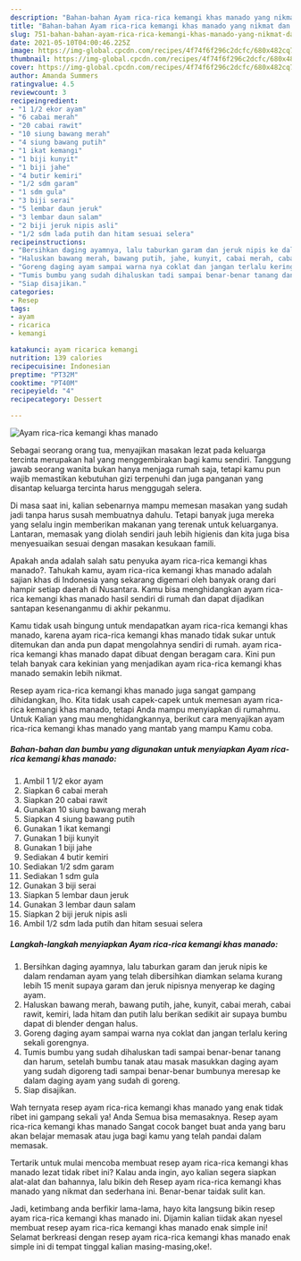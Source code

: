 ```yaml
---
description: "Bahan-bahan Ayam rica-rica kemangi khas manado yang nikmat dan Mudah Dibuat"
title: "Bahan-bahan Ayam rica-rica kemangi khas manado yang nikmat dan Mudah Dibuat"
slug: 751-bahan-bahan-ayam-rica-rica-kemangi-khas-manado-yang-nikmat-dan-mudah-dibuat
date: 2021-05-10T04:00:46.225Z
image: https://img-global.cpcdn.com/recipes/4f74f6f296c2dcfc/680x482cq70/ayam-rica-rica-kemangi-khas-manado-foto-resep-utama.jpg
thumbnail: https://img-global.cpcdn.com/recipes/4f74f6f296c2dcfc/680x482cq70/ayam-rica-rica-kemangi-khas-manado-foto-resep-utama.jpg
cover: https://img-global.cpcdn.com/recipes/4f74f6f296c2dcfc/680x482cq70/ayam-rica-rica-kemangi-khas-manado-foto-resep-utama.jpg
author: Amanda Summers
ratingvalue: 4.5
reviewcount: 3
recipeingredient:
- "1 1/2 ekor ayam"
- "6 cabai merah"
- "20 cabai rawit"
- "10 siung bawang merah"
- "4 siung bawang putih"
- "1 ikat kemangi"
- "1 biji kunyit"
- "1 biji jahe"
- "4 butir kemiri"
- "1/2 sdm garam"
- "1 sdm gula"
- "3 biji serai"
- "5 lembar daun jeruk"
- "3 lembar daun salam"
- "2 biji jeruk nipis asli"
- "1/2 sdm lada putih dan hitam sesuai selera"
recipeinstructions:
- "Bersihkan daging ayamnya, lalu taburkan garam dan jeruk nipis ke dalam rendaman ayam yang telah dibersihkan diamkan selama kurang lebih 15 menit supaya garam dan jeruk nipisnya menyerap ke daging ayam."
- "Haluskan bawang merah, bawang putih, jahe, kunyit, cabai merah, cabai rawit, kemiri, lada hitam dan putih lalu berikan sedikit air supaya bumbu dapat di blender dengan halus."
- "Goreng daging ayam sampai warna nya coklat dan jangan terlalu kering sekali gorengnya."
- "Tumis bumbu yang sudah dihaluskan tadi sampai benar-benar tanang dan harum, setelah bumbu tanak atau masak masukkan daging ayam yang sudah digoreng tadi sampai benar-benar bumbunya meresap ke dalam daging ayam yang sudah di goreng."
- "Siap disajikan."
categories:
- Resep
tags:
- ayam
- ricarica
- kemangi

katakunci: ayam ricarica kemangi 
nutrition: 139 calories
recipecuisine: Indonesian
preptime: "PT32M"
cooktime: "PT40M"
recipeyield: "4"
recipecategory: Dessert

---
```



![Ayam rica-rica kemangi khas manado](https://img-global.cpcdn.com/recipes/4f74f6f296c2dcfc/680x482cq70/ayam-rica-rica-kemangi-khas-manado-foto-resep-utama.jpg)

Sebagai seorang orang tua, menyajikan masakan lezat pada keluarga tercinta merupakan hal yang menggembirakan bagi kamu sendiri. Tanggung jawab seorang  wanita bukan hanya menjaga rumah saja, tetapi kamu pun wajib memastikan kebutuhan gizi terpenuhi dan juga panganan yang disantap keluarga tercinta harus menggugah selera.

Di masa  saat ini, kalian sebenarnya mampu memesan masakan yang sudah jadi tanpa harus susah membuatnya dahulu. Tetapi banyak juga mereka yang selalu ingin memberikan makanan yang terenak untuk keluarganya. Lantaran, memasak yang diolah sendiri jauh lebih higienis dan kita juga bisa menyesuaikan sesuai dengan masakan kesukaan famili. 



Apakah anda adalah salah satu penyuka ayam rica-rica kemangi khas manado?. Tahukah kamu, ayam rica-rica kemangi khas manado adalah sajian khas di Indonesia yang sekarang digemari oleh banyak orang dari hampir setiap daerah di Nusantara. Kamu bisa menghidangkan ayam rica-rica kemangi khas manado hasil sendiri di rumah dan dapat dijadikan santapan kesenanganmu di akhir pekanmu.

Kamu tidak usah bingung untuk mendapatkan ayam rica-rica kemangi khas manado, karena ayam rica-rica kemangi khas manado tidak sukar untuk ditemukan dan anda pun dapat mengolahnya sendiri di rumah. ayam rica-rica kemangi khas manado dapat dibuat dengan beragam cara. Kini pun telah banyak cara kekinian yang menjadikan ayam rica-rica kemangi khas manado semakin lebih nikmat.

Resep ayam rica-rica kemangi khas manado juga sangat gampang dihidangkan, lho. Kita tidak usah capek-capek untuk memesan ayam rica-rica kemangi khas manado, tetapi Anda mampu menyiapkan di rumahmu. Untuk Kalian yang mau menghidangkannya, berikut cara menyajikan ayam rica-rica kemangi khas manado yang mantab yang mampu Kamu coba.

<!--inarticleads1-->

##### Bahan-bahan dan bumbu yang digunakan untuk menyiapkan Ayam rica-rica kemangi khas manado:

1. Ambil 1 1/2 ekor ayam
1. Siapkan 6 cabai merah
1. Siapkan 20 cabai rawit
1. Gunakan 10 siung bawang merah
1. Siapkan 4 siung bawang putih
1. Gunakan 1 ikat kemangi
1. Gunakan 1 biji kunyit
1. Gunakan 1 biji jahe
1. Sediakan 4 butir kemiri
1. Sediakan 1/2 sdm garam
1. Sediakan 1 sdm gula
1. Gunakan 3 biji serai
1. Siapkan 5 lembar daun jeruk
1. Gunakan 3 lembar daun salam
1. Siapkan 2 biji jeruk nipis asli
1. Ambil 1/2 sdm lada putih dan hitam sesuai selera




<!--inarticleads2-->

##### Langkah-langkah menyiapkan Ayam rica-rica kemangi khas manado:

1. Bersihkan daging ayamnya, lalu taburkan garam dan jeruk nipis ke dalam rendaman ayam yang telah dibersihkan diamkan selama kurang lebih 15 menit supaya garam dan jeruk nipisnya menyerap ke daging ayam.
1. Haluskan bawang merah, bawang putih, jahe, kunyit, cabai merah, cabai rawit, kemiri, lada hitam dan putih lalu berikan sedikit air supaya bumbu dapat di blender dengan halus.
1. Goreng daging ayam sampai warna nya coklat dan jangan terlalu kering sekali gorengnya.
1. Tumis bumbu yang sudah dihaluskan tadi sampai benar-benar tanang dan harum, setelah bumbu tanak atau masak masukkan daging ayam yang sudah digoreng tadi sampai benar-benar bumbunya meresap ke dalam daging ayam yang sudah di goreng.
1. Siap disajikan.




Wah ternyata resep ayam rica-rica kemangi khas manado yang enak tidak ribet ini gampang sekali ya! Anda Semua bisa memasaknya. Resep ayam rica-rica kemangi khas manado Sangat cocok banget buat anda yang baru akan belajar memasak atau juga bagi kamu yang telah pandai dalam memasak.

Tertarik untuk mulai mencoba membuat resep ayam rica-rica kemangi khas manado lezat tidak ribet ini? Kalau anda ingin, ayo kalian segera siapkan alat-alat dan bahannya, lalu bikin deh Resep ayam rica-rica kemangi khas manado yang nikmat dan sederhana ini. Benar-benar taidak sulit kan. 

Jadi, ketimbang anda berfikir lama-lama, hayo kita langsung bikin resep ayam rica-rica kemangi khas manado ini. Dijamin kalian tiidak akan nyesel membuat resep ayam rica-rica kemangi khas manado enak simple ini! Selamat berkreasi dengan resep ayam rica-rica kemangi khas manado enak simple ini di tempat tinggal kalian masing-masing,oke!.

